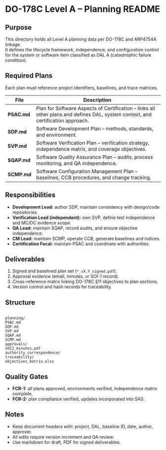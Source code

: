 # DO-178C Level A – Planning README

## Purpose
This directory holds all Level A planning data per DO-178C and ARP4754A linkage.  
It defines the lifecycle framework, independence, and configuration control for the system or software item classified as DAL A (catastrophic failure condition).

## Required Plans
Each plan must reference project identifiers, baselines, and trace matrices.

| File | Description |
|------|--------------|
| **PSAC.md** | Plan for Software Aspects of Certification – links all other plans and defines DAL, system context, and certification approach. |
| **SDP.md** | Software Development Plan – methods, standards, and environment. |
| **SVP.md** | Software Verification Plan – verification strategy, independence matrix, and coverage objectives. |
| **SQAP.md** | Software Quality Assurance Plan – audits, process monitoring, and QA independence. |
| **SCMP.md** | Software Configuration Management Plan – baselines, CCB procedures, and change tracking. |

## Responsibilities
- **Development Lead:** author SDP, maintain consistency with design/code repositories.  
- **Verification Lead (independent):** own SVP, define test independence and MC/DC evidence scope.  
- **QA Lead:** maintain SQAP, record audits, and ensure objective independence.  
- **CM Lead:** maintain SCMP, operate CCB, generate baselines and indices.  
- **Certification Focal:** maintain PSAC and coordinate with authorities.

## Deliverables
1. Signed and baselined plan set (`*_vX.Y_signed.pdf`).
2. Approval evidence (email, minutes, or SOI-1 record).
3. Cross-reference matrix linking DO-178C §11 objectives to plan sections.
4. Version control and hash records for traceability.

## Structure
```

planning/
PSAC.md
SDP.md
SVP.md
SQAP.md
SCMP.md
approvals/
SOI1_minutes.pdf
authority_correspondence/
traceability/
objectives_matrix.xlsx

```

## Quality Gates
- **FCR-1:** all plans approved, environments verified, independence matrix complete.  
- **FCR-2:** plan compliance verified, updates incorporated into SAS.

## Notes
- Keep document headers with: project, DAL, baseline ID, date, author, approver.  
- All edits require version increment and QA review.  
- Use markdown for draft, PDF for signed deliverables.
```

